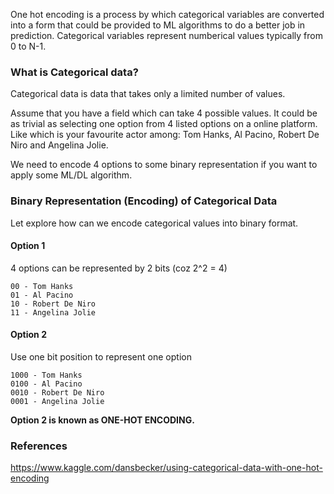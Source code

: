 One hot encoding is a process by which categorical variables are converted into a form that could be provided to ML algorithms to do a better job in prediction. Categorical variables represent numberical values typically from 0 to N-1.

### What is Categorical data?
Categorical data is data that takes only a limited number of values.

Assume that you have a field which can take 4 possible values. It could be as trivial as selecting one option from 4 listed options on a online platform. Like which is your favourite actor among: Tom Hanks, Al Pacino, Robert De Niro and Angelina Jolie.

We need to encode 4 options to some binary representation if you want to apply some ML/DL algorithm. 


### Binary Representation (Encoding) of Categorical Data
Let explore how can we encode categorical values into binary format. 

#### Option 1
4 options can be represented by 2 bits (coz 2^2 = 4)
```
00 - Tom Hanks
01 - Al Pacino
10 - Robert De Niro
11 - Angelina Jolie
```

#### Option 2
Use one bit position to represent one option
```
1000 - Tom Hanks
0100 - Al Pacino
0010 - Robert De Niro
0001 - Angelina Jolie
```

**Option 2 is known as ONE-HOT ENCODING.**


### References
https://www.kaggle.com/dansbecker/using-categorical-data-with-one-hot-encoding
